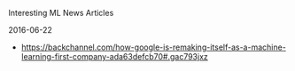 Interesting ML News Articles

2016-06-22
* https://backchannel.com/how-google-is-remaking-itself-as-a-machine-learning-first-company-ada63defcb70#.gac793jxz
